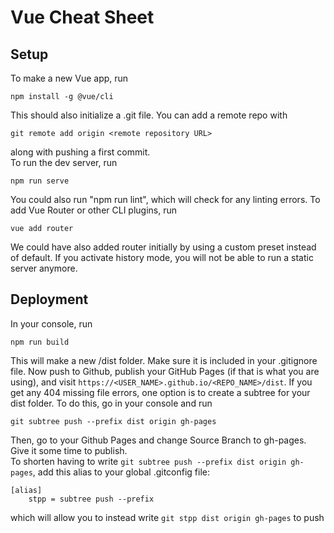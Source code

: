 # Vue Cheat Sheet
## Setup
To make a new Vue app, run
```
npm install -g @vue/cli
```
This should also initialize a .git file. You can add a remote repo with
```
git remote add origin <remote repository URL>
```
along with pushing a first commit.<br>
To run the dev server, run
```
npm run serve
```
You could also run "npm run lint", which will check for any linting errors.
To add Vue Router or other CLI plugins, run
```
vue add router
```
We could have also added router initially by using a custom preset instead of default. If you activate history mode, you will not be able to run a static server anymore.
## Deployment
In your console, run 
```
npm run build
```
This will make a new /dist folder. Make sure it is included in your .gitignore file. Now push to Github, publish your GitHub Pages (if that is what you are using), and visit `https://<USER_NAME>.github.io/<REPO_NAME>/dist`. If you get any 404 missing file errors, one option is to create a subtree for your dist folder. To do this, go in your console and run
```
git subtree push --prefix dist origin gh-pages
```
Then, go to your Github Pages and change Source Branch to gh-pages. Give it some time to publish.<br>
To shorten having to write `git subtree push --prefix dist origin gh-pages`, add this alias to your global .gitconfig file:
```
[alias]
    stpp = subtree push --prefix
```
which will allow you to instead write `git stpp dist origin gh-pages` to push
